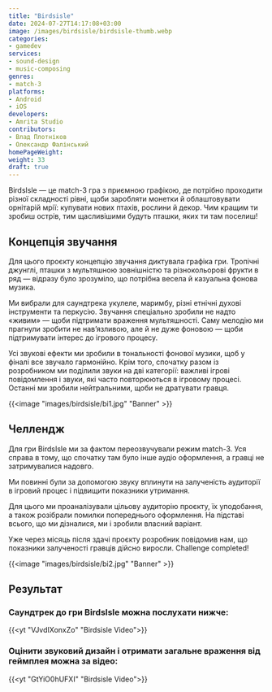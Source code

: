 ```yaml
---
title: "Birdsisle"
date: 2024-07-27T14:17:08+03:00
image: /images/birdsisle/birdsisle-thumb.webp
categories:
- gamedev
services:
- sound-design
- music-composing
genres:
- match-3
platforms:
- Android
- iOS
developers:
- Amrita Studio
contributors:
- Влад Плотніков
- Олександр Фалінський
homePageWeight:
weight: 33
draft: true
---
```


BirdsIsle — це match-3 гра з приємною графікою, де потрібно проходити різної складності рівні, щоби заробляти монетки й облаштовувати орнітарій мрії: купувати нових птахів, рослини й декор. Чим кращим ти зробиш острів, тим щасливішими будуть пташки, яких ти там поселиш!

## Концепція звучання

Для цього проєкту концепцію звучання диктувала графіка гри. Тропічні джунглі, пташки з мультяшною зовнішністю та різнокольорові фрукти в ряд — відразу було зрозуміло, що потрібна весела й казуальна фонова музика.

Ми вибрали для саундтрека укулеле, маримбу, різні етнічні духові інструменти та перкусію. Звучання спеціально зробили не надто «живим» — щоби підтримати враження мультяшності. Саму мелодію ми прагнули зробити не нав’язливою, але й не дуже фоновою — щоби підтримувати інтерес до ігрового процесу.

Усі звукові ефекти ми зробили в тональності фонової музики, щоб у фіналі все звучало гармонійно. Крім того, спочатку разом із розробником ми поділили звуки на дві категорії: важливі ігрові повідомлення і звуки, які часто повторюються в ігровому процесі. Останні ми зробили нейтральними, щоби не дратувати гравця.

{{<image "images/birdsisle/bi1.jpg" "Banner" >}}

## Челлендж

Для гри BirdsIsle ми за фактом переозвучували режим match-3. Уся справа в тому, що спочатку там було інше аудіо оформлення, а гравці не затримувалися надовго.

Ми повинні були за допомогою звуку вплинути на залученість аудиторії в ігровий процес і підвищити показники утримання.

Для цього ми проаналізували цільову аудиторію проєкту, їх уподобання, а також розібрали помилки попереднього оформлення. На підставі всього, що ми дізналися, ми і зробили власний варіант.

Уже через місяць після здачі проєкту розробник повідомив нам, що показники залученості гравців дійсно виросли. Challenge completed!

{{<image "images/birdsisle/bi2.jpg" "Banner" >}}

## Результат

### Саундтрек до гри BirdsIsle можна послухати нижче:

{{<yt "VJvdIXonxZo" "Birdsisle Video">}}

### Оцінити звуковий дизайн і отримати загальне враження від геймплея можна за відео:

{{<yt "GtYiO0hUFXI" "Birdsisle Video">}}